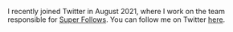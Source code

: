 ---
---

I recently joined Twitter in August 2021, where I work on the team responsible for [Super Follows](https://twitter.com/superfollows). You can follow me on Twitter [here](https://twitter.com/a2).

